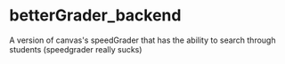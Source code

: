 # betterGrader_backend
A version of canvas's speedGrader that has the ability to search through students (speedgrader really sucks)
